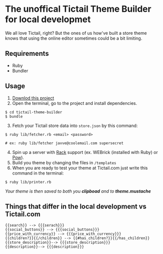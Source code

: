 # The unoffical Tictail Theme Builder for local developmet

We all love Tictail, right? But the ones of us how've built a store theme
knows that using the online editor sometimes could be a bit limiting.


## Requirements 
* Ruby
* Bundler

## Usage

1. [Downlod this project](http://lol)
2. Open the terminal, go to the project and install dependencies.
  ```
  $ cd tictail-theme-builder
  $ bundle
  ```

3. Fetch your Tictail store data into `store.json` by this command:
  ```
  $ ruby lib/fetcher.rb <email> <password>
  
  # ex: ruby lib/fetcher javve@coolemail.com supersecret
  ```

4. Spin up a server with [Rack](http://rack.rubyforge.org/doc/) support (ex. WEBrick (installed with Ruby) or [Pow](http://pow.cx/)).
5. Build you theme by changing the files in `/templates`
6. When you are ready to test your theme at Tictail.com just write this command in the terminal:
  
  ```
  $ ruby lib/printer.rb
  ```
  *Your theme is then saved to both you __clipboad__ and to __theme.mustache__*


## Things that differ in the local development vs Tictail.com
```
{{search}} --> {{{serach}}}
{{social_buttons}} --> {{{social_buttons}}}
{{price_with_currency}} --> {{{price_with_currency}}}
{{children?}}{{/children}} --> {{#has_children?}}{{/has_children}}
{{store_description}}--> {{{store_description}}}
{{description}}--> {{{description}}}
```
